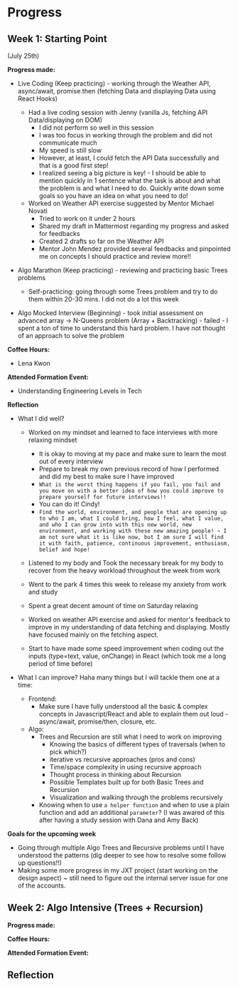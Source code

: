 # Progress

## Week 1: Starting Point
(July 25th)

**Progress made:** 
- Live Coding (Keep practicing) - working through the Weather API, async/await, promise.then (fetching Data and displaying Data using React Hooks)
    - Had a live coding session with Jenny (vanilla Js, fetching API Data/displaying on DOM)
        - I did not perform so well in this session 
        - I was too focus in working through the problem and did not communicate much 
        - My speed is still slow 
        - However, at least, I could fetch the API Data successfully and that is a good first step! 
        - I realized seeing a big picture is key! - I should be able to mention quickly in 1 sentence what the task is about and what the problem is and what I need to do. Quickly write down some goals so you have an idea on what you need to do!
    - Worked on Weather API exercise suggested by Mentor Michael Novati 
        - Tried to work on it under 2 hours 
        - Shared my draft in Mattermost regarding my progress and asked for feedbacks
        - Created 2 drafts so far on the Weather API 
        - Mentor John Mendez provided several feedbacks and pinpointed me on concepts I should practice and review more!! 

- Algo Marathon (Keep practicing) - reviewing and practicing basic Trees problems 
    - Self-practicing: going through some Trees problem and try to do them within 20-30 mins. I did not do a lot this week 
- Algo Mocked Interview (Beginning) - took initial assessment on advanced array -> N-Queens problem (Array + Backtracking) - failed - I spent a ton of time to understand this hard problem. I have not thought of an approach to solve the problem 

**Coffee Hours:**
- Lena Kwon 

**Attended Formation Event:** 
- Understanding Engineering Levels in Tech 

**Reflection** 
- What I did well? 
    - Worked on my mindset and learned to face interviews with more relaxing mindset 
        - It is okay to moving at my pace and make sure to learn the most out of every interview 
        - Prepare to break my own previous record of how I performed and did my best to make sure I have improved 
        - `What is the worst thing happens if you fail, you fail and you move on with a better idea of how you could improve to prepare yourself for future interviews!!` 
        - You can do it! Cindy! 
        - `Find the world, environment, and people that are opening up to who I am, what I could bring, how I feel, what I value, and who I can grow into with this new world, new environment, and working with these new amazing people! ~ I am not sure what it is like now, but I am sure I will find it with faith, patience, continuous improvement, enthusiasm, belief and hope!` 
        
    - Listened to my body and Took the necessary break for my body to recover from the heavy workload throughout the week from work 
    - Went to the park 4 times this week to release my anxiety from work and study 
    - Spent a great decent amount of time on Saturday relaxing 
    - Worked on weather API exercise and asked for mentor's feedback to improve in my understanding of data fetching and displaying. Mostly have focused mainly on the fetching aspect. 
    - Start to have made some speed improvement when coding out the inputs (type=text, value, onChange) in React (which took me a long period of time before)

- What I can improve? 
Haha many things but I will tackle them one at a time: 
    - Frontend: 
        - Make sure I have fully understood all the basic & complex concepts in Javascript/React and able to explain them out loud - async/await, promise/then, closure, etc. 
    - Algo: 
        - Trees and Recursion are still what I need to work on improving 
            - Knowing the basics of different types of traversals (when to pick which?)
            - iterative vs recursive approaches (pros and cons) 
            - Time/space complexity in using recursive approach
            - Thought process in thinking about Recursion 
            - Possible Templates built up for both Basic Trees and Recursion 
            - Visualization and walking through the problems recursively 
        - Knowing when to use `a helper function` and when to use a plain function and add an additional `parameter`? (I was awared of this after having a study session with Dana and Amy Back)

**Goals for the upcoming week** 
- Going through multiple Algo Trees and Recursive problems until I have understood the patterns (dig deeper to see how to resolve some follow up questions!!)
- Making some more progress in my JXT project (start working on the design aspect) ~ still need to figure out the internal server issue for one of the accounts. 
        
## Week 2: Algo Intensive (Trees + Recursion)

**Progress made:** 

**Coffee Hours:**

**Attended Formation Event:** 

**Reflection** 
- 


<!-- 

## Week _:

**Progress made:** 


**Coffee Hours:**


**Attended Formation Event:** 


**Reflection** 
-  

-->
